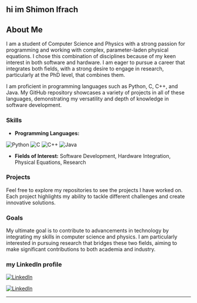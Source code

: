 hi im Shimon Ifrach
---

## About Me

I am a student of Computer Science and Physics with a strong passion for programming and working with complex, parameter-laden physical equations. I chose this combination of disciplines because of my keen interest in both software and hardware. I am eager to pursue a career that integrates both fields, with a strong desire to engage in research, particularly at the PhD level, that combines them.

I am proficient in programming languages such as Python, C, C++, and Java. My GitHub repository showcases a variety of projects in all of these languages, demonstrating my versatility and depth of knowledge in software development. 

### Skills

- **Programming Languages:**

![Python](https://img.shields.io/badge/-Python-3776AB?style=flat&logo=python&logoColor=white)
![C](https://img.shields.io/badge/-C-A8B9CC?style=flat&logo=c&logoColor=white)
![C++](https://img.shields.io/badge/-C++-00599C?style=flat&logo=c%2B%2B&logoColor=white)
![Java](https://img.shields.io/badge/-Java-007396?style=flat&logo=java&logoColor=white)

- **Fields of Interest:** Software Development, Hardware Integration, Physical Equations, Research

### Projects

Feel free to explore my repositories to see the projects I have worked on. Each project highlights my ability to tackle different challenges and create innovative solutions.

### Goals

My ultimate goal is to contribute to advancements in technology by integrating my skills in computer science and physics. I am particularly interested in pursuing research that bridges these two fields, aiming to make significant contributions to both academia and industry.

### my LinkedIn profile

<a href="https://www.linkedin.com/in/shimon-ifrach-a022b5215/" target="_blank">
  <img src="https://img.shields.io/badge/LinkedIn-0A66C2?style=for-the-badge&logo=linkedin&logoColor=white" alt="LinkedIn">
</a>

[![LinkedIn](https://img.shields.io/badge/LinkedIn-0A66C2?style=for-the-badge&logo=linkedin&logoColor=white)](https://www.linkedin.com/in/shimon-ifrach-a022b5215/)

---



